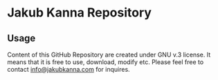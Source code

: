 # Jakub Kanna Repository
## Usage
Content of this GitHub Repository are created under GNU v.3 license. It means that it is free to use, download, modify etc. Please feel free to contact info@jakubkanna.com for inquires.

